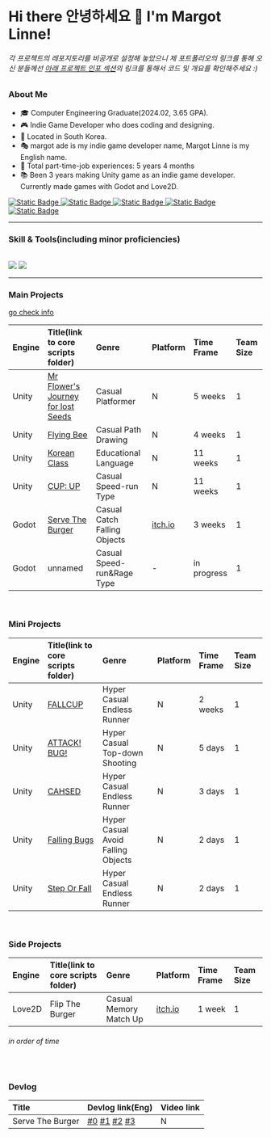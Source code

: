 # Hi there 안녕하세요 👋 I'm Margot Linne!

###### 각 프로젝트의 레포지토리를 비공개로 설정해 놓았으니 제 포트폴리오의 링크를 통해 오신 분들께선 [아래 프로젝트 인포 섹션](#projects)의 링크를 통해서 코드 및 개요를 확인해주세요 :)

### About Me
- 🎓 Computer Engineering Graduate(2024.02, 3.65 GPA).
- 🎮 Indie Game Developer who does coding and designing.
- 📍 Located in South Korea.
- 🎭 margot ade is my indie game developer name, Margot Linne is my English name.
- 💼 Total part-time-job experiences: 5 years 4 months
- 📚 Been 3 years making Unity game as an indie game developer. Currently made games with Godot and Love2D.

<div>
  <a href="mailto:m.linnedev@gmail.com">
    <img alt="Static Badge" src="https://img.shields.io/badge/GMail-0?style=for-the-badge&logo=GMail&color=skyblue">
  </a>
  <a href="https://margotlinne.itch.io/">
    <img alt="Static Badge" src="https://img.shields.io/badge/Itch.io-0?style=for-the-badge&logo=Itch.io&color=beige">
  </a>
  <a href="https://www.youtube.com/channel/UCVz1upC0vpTMcWGpHT4CGBw">
    <img alt="Static Badge" src="https://img.shields.io/badge/Channel-0?style=for-the-badge&logo=YouTube&color=red">
  </a>
  <a href="https://margotlinne.github.io">
    <img alt="Static Badge" src="https://img.shields.io/badge/Website-0?style=for-the-badge&color=yellow">
  </a>
  <a href="https://miro-studio.tistory.com">
    <img alt="Static Badge" src="https://img.shields.io/badge/Blog(Kor)-0?style=for-the-badge&color=pink">
  </a>
</div> 

---

### Skill & Tools(including minor proficiencies)

<br>

<img src="https://skillicons.dev/icons?i=c,cpp,cs,python,js,html,css,lua /">
<img src ="https://skillicons.dev/icons?i=unity,godot,androidstudio,github,visualstudio,vscode,mysql /"> 

---

### Main Projects 

<a href="https://github.com/margotlinne/Projects_scripts">go check info</a>

Engine | Title(link to core scripts folder) | Genre | Platform | Time Frame | Team Size
:-----|:------|:------|:------ |:------ |:------
Unity | <a href="https://github.com/margotlinne/Projects_scripts/tree/main/Unity2D/Mr%20Flowers%20Journey">Mr Flower's Journey for lost Seeds</a> | Casual Platformer | N | 5 weeks | 1
Unity | <a href="https://github.com/margotlinne/Projects_scripts/tree/main/Unity2D/Flying%20Bee">Flying Bee</a> | Casual Path Drawing | N | 4 weeks | 1
Unity | <a href="https://github.com/margotlinne/Projects_scripts/tree/main/Unity2D/Korean%20Class">Korean Class</a> | Educational Language | N | 11 weeks | 1
Unity | <a href="https://github.com/margotlinne/Projects_scripts/tree/main/Unity2D/CUP%20UP">CUP: UP</a> | Casual Speed-run Type | N | 11 weeks | 1
Godot | <a href="https://github.com/margotlinne/Projects_scripts/tree/main/Godot2D/Serve%20The%20Burger">Serve The Burger</a> | Casual Catch Falling Objects | <a href="https://margotlinne.itch.io/serve-the-burger">itch.io</a> | 3 weeks | 1
Godot | unnamed | Casual Speed-run&Rage Type | - | in progress | 1

<br>

### Mini Projects 

Engine | Title(link to core scripts folder) | Genre | Platform | Time Frame | Team Size
:-----|:------|:------|:------ |:------ |:------
Unity | <a href="https://github.com/margotlinne/Projects_scripts/tree/main/Unity2D/FALLCUP">FALLCUP</a> | Hyper Casual Endless Runner | N | 2 weeks | 1
Unity | <a href="https://github.com/margotlinne/Projects_scripts/tree/main/Unity2D/ATTACK!BUG!">ATTACK! BUG!</a> | Hyper Casual Top-down Shooting | N | 5 days | 1
Unity | <a href="https://github.com/margotlinne/Projects_scripts/tree/main/Unity2D/CHASED">CAHSED</a> | Hyper Casual Endless Runner | N | 3 days | 1
Unity | <a href="https://github.com/margotlinne/Projects_scripts/tree/main/Unity2D/Falling%20Bugs">Falling Bugs</a> | Hyper Casual Avoid Falling Objects | N | 2 days | 1
Unity | <a href="https://github.com/margotlinne/Projects_scripts/tree/main/Unity2D/Step%20or%20Fall">Step Or Fall</a> | Hyper Casual Endless Runner | N | 2 days | 1 

<br>

### Side Projects

Engine | Title(link to core scripts folder) | Genre | Platform | Time Frame | Team Size
:-----|:------|:------|:------ |:------ |:------
Love2D | Flip The Burger | Casual Memory Match Up | <a href="https://margotlinne.itch.io/flip-the-burger">itch.io</a> | 1 week | 1

###### in order of time

<br>

### Devlog 

Title | Devlog link(Eng) | Video link
:---|:--- |:---
Serve The Burger | <a href="https://gist.github.com/margotlinne/782c8d18b28444897baced896417e81f">#0</a>   <a href="https://gist.github.com/margotlinne/4b5d80b0341920e9a5b5e58a02817b6f">#1</a>   <a href="https://gist.github.com/margotlinne/fe4f2a67f747779679b4a2f2fd6690c4">#2</a>   <a href="https://gist.github.com/margotlinne/ef56bef5766a691a145b32d042c3f749">#3</a>   | N





<!--
**kookugang/kookugang** is a ✨ _special_ ✨ repository because its `README.md` (this file) appears on your GitHub profile.

Here are some ideas to get you started:

- 🔭 I’m currently working on ...
- 🌱 I’m currently learning ...
- 👯 I’m looking to collaborate on ...
- 🤔 I’m looking for help with ...
- 💬 Ask me about ...
- 📫 How to reach me: ...
- 😄 Pronouns: ...
- ⚡ Fun fact: ...
-->
